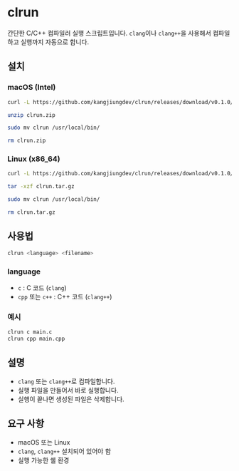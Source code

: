 # clrun

간단한 C/C++ 컴파일러 실행 스크립트입니다. `clang`이나 `clang++`을 사용해서 컴파일하고 실행까지 자동으로 합니다.

## 설치

### macOS (Intel)

```bash
curl -L https://github.com/kangjiungdev/clrun/releases/download/v0.1.0/clrun-x86_64-apple-darwin.zip -o clrun.zip

unzip clrun.zip

sudo mv clrun /usr/local/bin/

rm clrun.zip
```

### Linux (x86_64)

```bash
curl -L https://github.com/kangjiungdev/clrun/releases/download/v0.1.0/clrun-x86_64-unknown-linux-gnu.tar.gz -o clrun.tar.gz

tar -xzf clrun.tar.gz

sudo mv clrun /usr/local/bin/

rm clrun.tar.gz
```

## 사용법

```bash
clrun <language> <filename>
```

### language

- `c` : C 코드 (`clang`)
- `cpp` 또는 `c++` : C++ 코드 (`clang++`)

### 예시

```bash
clrun c main.c
clrun cpp main.cpp
```

## 설명

- `clang` 또는 `clang++`로 컴파일합니다.
- 실행 파일을 만들어서 바로 실행합니다.
- 실행이 끝나면 생성된 파일은 삭제합니다.

## 요구 사항

- macOS 또는 Linux
- `clang`, `clang++` 설치되어 있어야 함
- 실행 가능한 쉘 환경
